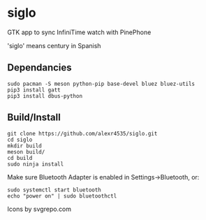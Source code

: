 # siglo
GTK app to sync InfiniTime watch with PinePhone

'siglo' means century in Spanish

## Dependancies
```
sudo pacman -S meson python-pip base-devel bluez bluez-utils
pip3 install gatt
pip3 install dbus-python
```

## Build/Install
```
git clone https://github.com/alexr4535/siglo.git
cd siglo
mkdir build
meson build/
cd build
sudo ninja install
```

Make sure Bluetooth Adapter is enabled in Settings->Bluetooth, or:
```
sudo systemctl start bluetooth
echo "power on" | sudo bluetoothctl
```

Icons by svgrepo.com

